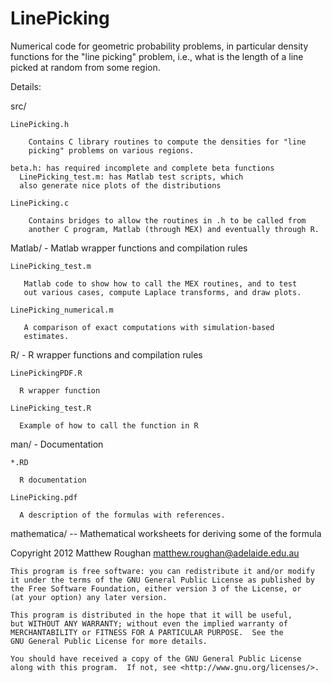 LinePicking
============

Numerical code for geometric probability problems, in particular
density functions for the "line picking" problem, i.e., what is the
length of a line picked at random from some region.

Details:

 src/

    LinePicking.h

        Contains C library routines to compute the densities for "line
        picking" problems on various regions.

    beta.h: has required incomplete and complete beta functions
	  LinePicking_test.m: has Matlab test scripts, which
	  also generate nice plots of the distributions

    LinePicking.c

        Contains bridges to allow the routines in .h to be called from
        another C program, Matlab (through MEX) and eventually through R.


 Matlab/ - Matlab wrapper functions and compilation rules

    LinePicking_test.m

       Matlab code to show how to call the MEX routines, and to test
       out various cases, compute Laplace transforms, and draw plots.

    LinePicking_numerical.m

       A comparison of exact computations with simulation-based
       estimates. 

 R/ - R wrapper functions and compilation rules

    LinePickingPDF.R
 
      R wrapper function

    LinePicking_test.R

      Example of how to call the function in R

 man/ - Documentation

    *.RD

      R documentation

    LinePicking.pdf

      A description of the formulas with references.

 mathematica/ -- Mathematical worksheets for deriving some of the
                 formula



Copyright 2012 Matthew Roughan <matthew.roughan@adelaide.edu.au>

    This program is free software: you can redistribute it and/or modify
    it under the terms of the GNU General Public License as published by
    the Free Software Foundation, either version 3 of the License, or
    (at your option) any later version.

    This program is distributed in the hope that it will be useful,
    but WITHOUT ANY WARRANTY; without even the implied warranty of
    MERCHANTABILITY or FITNESS FOR A PARTICULAR PURPOSE.  See the
    GNU General Public License for more details.

    You should have received a copy of the GNU General Public License
    along with this program.  If not, see <http://www.gnu.org/licenses/>.

